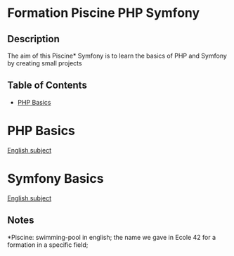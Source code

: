 # Formation Piscine PHP Symfony

## Description

The aim of this Piscine* Symfony is to learn the basics of PHP and Symfony by creating small projects

## Table of Contents
* [PHP Basics](#PHP-basics)

# PHP Basics
[English subject](https://cdn.intra.42.fr/pdf/pdf/83852/en.subject.pdf)

# Symfony Basics
[English subject](https://cdn.intra.42.fr/pdf/pdf/83868/en.subject.pdf)

## Notes
*Piscine: swimming-pool in english; the name we gave in Ecole 42 for a formation in a specific field;
